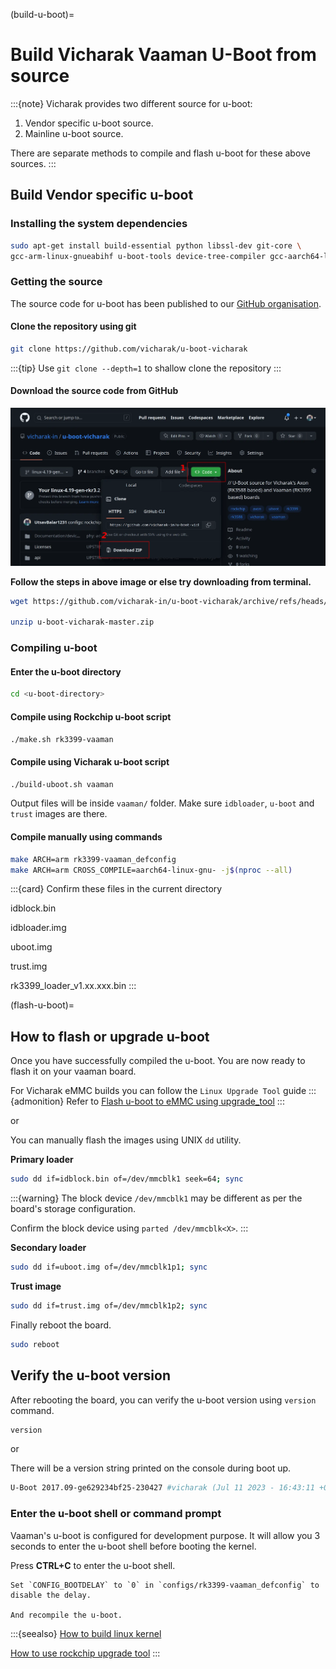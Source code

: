 (build-u-boot)=

# Build Vicharak Vaaman U-Boot from source

:::{note}
Vicharak provides two different source for u-boot:

1. Vendor specific u-boot source.
2. Mainline u-boot source.

There are separate methods to compile and flash u-boot for these above sources.
:::

## Build Vendor specific u-boot

### Installing the system dependencies

```bash
sudo apt-get install build-essential python libssl-dev git-core \
gcc-arm-linux-gnueabihf u-boot-tools device-tree-compiler gcc-aarch64-linux-gnu mtools parted pv
```

### Getting the source

The source code for u-boot has been published to our [GitHub organisation](https://github.com/vicharak-in).

#### Clone the repository using git

```bash
git clone https://github.com/vicharak/u-boot-vicharak
```

:::{tip}
Use `git clone --depth=1` to shallow clone the repository
:::

#### Download the source code from GitHub

![vicharak-uboot-github](../../_static/images/vicharak-uboot-github.webp)

**Follow the steps in above image or else try downloading from terminal.**

```bash
wget https://github.com/vicharak-in/u-boot-vicharak/archive/refs/heads/master.zip

unzip u-boot-vicharak-master.zip
```

### Compiling u-boot

#### Enter the u-boot directory

```bash
cd <u-boot-directory>
```

#### Compile using Rockchip u-boot script

```bash
./make.sh rk3399-vaaman
```

#### Compile using Vicharak u-boot script

```bash
./build-uboot.sh vaaman
```

Output files will be inside `vaaman/` folder. Make sure `idbloader`, `u-boot` and `trust` images are there.

#### Compile manually using commands

```bash
make ARCH=arm rk3399-vaaman_defconfig
make ARCH=arm CROSS_COMPILE=aarch64-linux-gnu- -j$(nproc --all)
```

:::{card} Confirm these files in the current directory

idblock.bin

idbloader.img

uboot.img

trust.img

rk3399_loader_v1.xx.xxx.bin
:::

(flash-u-boot)=

## How to flash or upgrade u-boot

Once you have successfully compiled the u-boot. You are now ready to flash it on your vaaman board.

For Vicharak eMMC builds you can follow the `Linux Upgrade Tool` guide
:::{admonition} Refer to
[Flash u-boot to eMMC using upgrade_tool](../linux-usage-guide/rockchip-upgrade-tool-misc.rst)
:::

or

You can manually flash the images using UNIX `dd` utility.

**Primary loader <idbloader>**

```bash
sudo dd if=idblock.bin of=/dev/mmcblk1 seek=64; sync
```

:::{warning}
The block device `/dev/mmcblk1` may be different as per the board's storage configuration.

Confirm the block device using `parted /dev/mmcblk<X>`.
:::

**Secondary loader <u-boot>**

```bash
sudo dd if=uboot.img of=/dev/mmcblk1p1; sync
```

**Trust image <trust>**

```bash
sudo dd if=trust.img of=/dev/mmcblk1p2; sync
```

Finally reboot the board.

```bash
sudo reboot
```

## Verify the u-boot version

After rebooting the board, you can verify the u-boot version using `version` command.

```bash
version
```

or

There will be a version string printed on the console during boot up.

```bash
U-Boot 2017.09-ge629234bf25-230427 #vicharak (Jul 11 2023 - 16:43:11 +0530)
```

### Enter the u-boot shell or command prompt

Vaaman's u-boot is configured for development purpose.
It will allow you 3 seconds to enter the u-boot shell before booting the kernel.

Press **CTRL+C** to enter the u-boot shell.

```{tip}
Set `CONFIG_BOOTDELAY` to `0` in `configs/rk3399-vaaman_defconfig` to disable the delay.

And recompile the u-boot.
```

:::{seealso}
[How to build linux kernel](#build-linux-kernel)

[How to use rockchip upgrade tool](#rockchip-develop-tool)
:::
